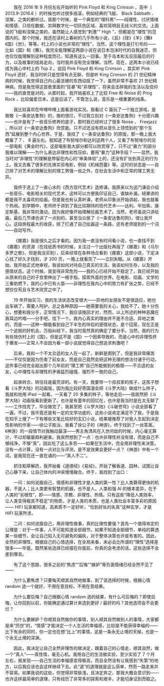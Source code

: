 &emsp;&emsp;我在 2016 年 9 月份左右开始听的 Pink Floyd 和 King Crimson ，高中（ 2013.9-2016.6 ）的时候也听过很多摇滚，例如经典的飞艇、 Black Sabbath 、涅槃，之类的都听过。我那个时候，是一个典型的“理科男”——纯理性、讨厌情绪和情感、只信任数据、崇拜数字化一切灰色区域、喜欢简明且无歧义的交流。上面说的飞艇和涅槃之类的，虽然能让人感觉到“刺激”“ High ”，但都是在“理性”的范围内的。那个时候，我还在读村上春树的几乎所有小说，《且》《球》《羊》《舞》《国》《世》，等等。村上的小说也非常的“理性”，当然，这个理性是打引号的——比如《国》和《舞》，我完全能理解这两部小说在说日本泡沫时代的自我迷茫，但也仅仅能理解到这种程度而已，知道有这么一回事。至于岛本和五反田最后的行为，以及故事的结局走向，当时我并没有完全理解。当然，现在，这两本小说已经成为我心中村上的 Top 2 。说回 Pink Floyd 和 King Crimson ，其实听 Pink Floyd 还好，我当时听只是觉得有点无聊，但是听 King Crimson 的 21 世纪精神病的时候，我觉得自己内心最坚硬的东西动摇了一下，虽然非常不喜欢 21 世纪精神病，但是我觉得这首歌里面的“狂暴”和“非理性”，将来会击碎我的生活以及信仰——我的直觉是对的。从那时起，我开始喜欢上了比较 Free 和 Noise 的 Prog Rock ，比较偏爱日本，这是后话了。不管怎么说，音乐是一根重要的线条。

&emsp;&emsp;我比较喜欢在哔哩哔哩上面看游戏实况。我看过 C 菌玩了一个独立游戏，是致敬《一条安达鲁狗》的，做的很烂，不过我立刻对《一条安达鲁狗》十分感兴趣——也许是有了一些音乐修养的底子，那时我已经听过了很多 Noise 、 Freejazz ，所以对《一条安达鲁狗》欣赏能。只不过还没有把从音乐上领悟到的“那个东西”延展到整个内心世界。于是，我找了《一条安达鲁狗》的原版，那一晚上我大概看了 7 、 8 遍左右。我知道了布努埃尔和达利这两个人，又看了布努埃尔的另一部电影《黄金时代》，这部电影我大部分都可以欣赏得了，只不过“暴力”的部分我难以理解——为什么表达非理性和性压抑，要用“暴力”这种手段？——显然，我当时对“非理性”的理解是停留在内心的“审美体验”上的，还没有扩张到真正的行为上。我又去看了很多的先锋实验电影，例如《机械芭蕾》等。这时的状态是——自己除了对艺术的理解比别的理工男强一些之外，在社会生活中和正常的理工男无异。

&emsp;&emsp;我终于选上了一直心水的《西方现代艺术》选修课。我原来以为这门课会介绍一些音乐、电影相关的现代艺术，这样可以方便我印证自己、查缺补漏。结果讲的都是我不太喜欢的绘画。但是我也有认真听课，老师从印象派开始讲起，我也就看个热闹。到学期中，老师终于讲到了我比较期待的现代艺术——达利、毕加索、康定斯基，我非常的激动，因为我好像开始理解绘画艺术了。当然，老师虽说只讲绘画，最后几节课也讲了一点别的，甚至当众放了《一条安达鲁的狗》，很让我开心。这段旅程最大的收获，除了打通了自己绘画这一条路，还有老师提到的一个词——自动写作。

&emsp;&emsp;《娜嘉》我是很久之后才看的。因为我一直没有时间看小说，也一直找不到《娜嘉》的资源（在找纸质书的时候，关注过一个出版社再版了《娜嘉》和《马尔多罗之歌》，但是我没买到），后来经常在各种场合看到《娜嘉》这部小说，下定决心找了好久才找到，才 200 页，一晚上就看完了——立刻失眠。从《娜嘉》开始，我开始正式地审视，我该如何对待自己真实的生活，我该如何生存，以及我的感情状态。这个时候，我变得非常危险——我的心已经开始不稳定了，我已经开始从原来的自己的子宫里伸出了一根手指，探索外面的世界。在电影、绘画、文学的三重助燃下，我的心中已有火苗——非理性在我内心中的势力有扩张之势，已经不想仅仅苟且与艺术欣赏之中了。

&emsp;&emsp;19 年开始实习，我的生活状态改变很大——异地的女朋友不是很适应，她也出车祸了，需要人呵护。总之各种原因——她需要我的关心，我给不了。她十分伤心，想要和我分手，正常情况下，我应该挽回才对，然而，以上所述的种种恶魔在我耳边吟唱——分手吧，找下一个。我内心真实的理由并不是不合适、异地之类的，而是——这种一眼能看到自己下半生的伴侣的感情状态，是个囚笼，现在正是一个逃脱的好机会。万般纠结下，我当时竟然真的确定了要分手。当然，我的行为有些效仿村上的《国》，但是这不是《国》一个因素导致的，而是心中的非理性终于爆发——正常人不会因为看一部小说就觉得自己想追求刺激吧？

&emsp;&emsp;后来，我和一个不太合适的女人在一起了。新鲜是图到了，但是我非常痛苦——不仅仅是因为伤害了前女友，而是自己竟然会把这种无理的想法付诸于行动，这件事已经完全超出那个几年前的“理工男”自己所能做到的极限——不合适的女友，心中理性与非理性的矛盾猛烈碰撞、强烈不一致的自己。

&emsp;&emsp;起承转合，转往往是最荒谬的。有一天，我要带一个叔叔家的孩子，这孩子想看《斗罗大陆》的动画版，因为我比较好奇国漫会把《斗罗大陆》做成什么样子，我就和他用 iPad 一起看。一天看了 20 多集的样子，等他走后——我居然把《斗罗大陆》动画版看到更新了。也许是有童年的回忆在，也许是我当时是在太无聊了——工作找完了，毕设做完了，我甚至把《斗罗大陆》《斗破苍穹》小说全部看了一遍。不过，我毕竟还是有一定的文学功底的，这些小说肯定满足不了我，于是我在知乎上搜了一下有哪些文笔比较好的玄幻小说，结果被推荐了对我人生起到决定性影响的作家——徐公子胜治。我看了徐公子的《神游》，终于找到了一丝答案。《神游》的一段情节对我触动最深——男主角清风在入世间劫的时候，内心毫无算计，不过却屡屡趋利避害。我突然想到了一点：也许非理性并没有错，而是自己不够纯净，不够“真”，因此吃了这么多苦——如果在生活中，完全用非理性来决策，没有一点计算，没有一点对比与评测，是不是效果会更好一点？《神游》中有一个词，是我现在还一直在诵的——“真人不二”。

&emsp;&emsp;抓住稻草解药，我开始看《道德经》《易经》，开始了解香道、园林，试图让自己心静下来，让自己体内的冲突慢慢融合。终于，我找到了出口：

&emsp;&emsp;一问：如何说服自己，情感和非理性才是人类的第一性？比人类算得更快的机器，不是人；比人类更有智慧的机器，也不是人。人类和强 AI 的根本差异，在于人类的“劣根性”，即——情感、宗教、非理性、热情。只有这些“降低人类效率，让人类变得极其不稳定”的物质，才是人类的本质，也是人类社会丰富多彩的原因—— HIFI 玩家都知道，高素质不一定好听，“恰到好处的失真”这种玄学，才是 HIFI 玩家所求。

&emsp;&emsp;二问：如何说服自己，用非理性做事，真的比理性要强？首先一个值得肯定的公理是：对于一件事，人不可能知道全部细节。如果不知道全部细节，单纯的算透某一些细节，会让自己陷入无可避免的偏执，对于整体决策也许是有害的。因此，全然的非理性，根据自己的心情选择，在全局来看，未必会比所谓的“理性”选择差很多——毕竟，既然某些选择已经摆在你面前，你真的会考虑的话，这些选择不会差到哪去。

&emsp;&emsp;有了这个思路，很多之前的“焦虑”“后悔”“嫉妒”等负面情绪已经全然不见了——

&emsp;&emsp;为什么要焦虑？只要每天顺其自然地做事，到了该选择的时候，根据心情 random 选一个就好，不用在意目标，不用在意结果。

&emsp;&emsp;为什么要后悔？自己根据心情 random 选的结果，有什么可后悔的？即使后悔，让你回到以前，你能确定通过算计来选到更好 / 最好的吗？其他选项会不会更烂？

&emsp;&emsp;为什么要嫉妒？你顺其自然做你的事情，别人顺其自然做别人的事情，大家都是来“历世”的，“情感”才能决定一个人生活的幸福感，比较是不能获得幸福的——比下有余的同时，你一定也在想“比上”的事情，这是一条永无止境的天梯，也是一个永无止境的深渊。

&emsp;&emsp;因此，我决定让自己全然非理性的做决定，跟着自己的心情走，顺其自然，做一个“真人”——真性情，毫无心机。我用自己的生活做实验，至少实验了 7 个月左右，我发现——自己生活的幸福感变得极高，而且全然没有让我感到“失策”的地方，以后我应该也会这样继续下去。此“道”的道理就是这么简单，然而一路走来并不容易。如果我说的这些，你觉得非常肤浅，且决定弃之，那我大概会意识到——也许这样最简单的道理，只有经历了非常多的探索和艰辛，才能切身证到而取之。